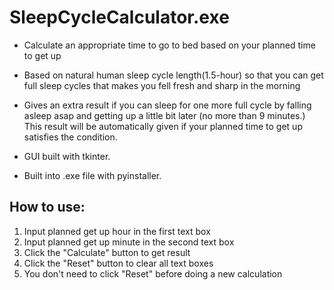 # SleepCycleCalculator.exe
* Calculate an appropriate time to go to bed based on your planned time to get up
* Based on natural human sleep cycle length(1.5-hour) so that you can get full sleep cycles that makes you fell fresh and sharp in the morning
* Gives an extra result if you can sleep for one more full cycle by falling asleep asap and getting up a little bit later (no more than 9 minutes.) This result will be automatically given if your planned time to get up satisfies the condition.


* GUI built with tkinter.
* Built into .exe file with pyinstaller.


## How to use:
1. Input planned get up hour in the first text box
2. Input planned get up minute in the second text box
3. Click the "Calculate" button to get result
4. Click the "Reset" button to clear all text boxes
5. You don't need to click "Reset" before doing a new calculation
